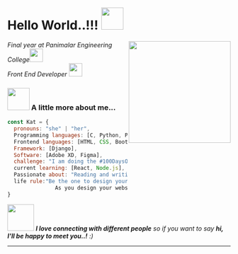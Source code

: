 <h1> </> Hello World..!!! </> <img src="https://media.giphy.com/media/Cmr1OMJ2FN0B2/giphy.gif" width="50"></h1>
<img align='right' src="https://media.giphy.com/media/BferOKonYOspm28AiB/giphy.gif" width="230">
<p><em>Final year at Panimalar Engineering College<img src="https://media.giphy.com/media/fYSnHlufseco8Fh93Z/giphy.gif" width="30"></br>Front End Developer <img src="https://media.giphy.com/media/WUlplcMpOCEmTGBtBW/giphy.gif" width="30"> 
</em></p>

<!-- [![Linkedin: kathrinesathi](https://img.shields.io/badge/-thaianebraga-blue?style=flat-square&logo=Linkedin&logoColor=white&link=https://https://www.linkedin.com/in/kathrine-sathi-031247181)](https://www.linkedin.com/in/kathrine-sathi-031247181/)
[![GitHub kathrinesathi](https://img.shields.io/github/followers/thaiane?label=follow&style=social)](https://github.com/kathrinesathi)
[![Twitter: kathrine_sathi](https://img.shields.io/twitter/follow/ThaiiBraga?style=social)](https://twitter.com/kathrine_sathi) -->


### <img src="https://media.giphy.com/media/VgCDAzcKvsR6OM0uWg/giphy.gif" width="50"> A little more about me...  

```javascript
const Kat = {
  pronouns: "she" | "her",
  Programming languages: [C, Python, PHP, Javascript],
  Frontend languages: [HTML, CSS, Bootstrap, Sass],
  Framework: [Django],
  Software: [Adobe XD, Figma],
  challenge: "I am doing the #100DaysOfCode challenge",
  current learning: [React, Node.js],
  Passionate about: "Reading and writing Blogs",
  life rule:"Be the one to design your life
               As you design your website",
}
```

<img src="https://media.giphy.com/media/LnQjpWaON8nhr21vNW/giphy.gif" width="60"> <em><b>I love connecting with different people</b> so if you want to say <b>hi, I'll be happy to meet you..!</b> :)</em>

---


<!--
**kathrinesathi/kathrinesathi** is a ✨ _special_ ✨ repository because its `README.md` (this file) appears on your GitHub profile.

Here are some ideas to get you started:

- 🔭 I’m currently working on ...
- 🌱 I’m currently learning ...
- 👯 I’m looking to collaborate on ...
- 🤔 I’m looking for help with ...
- 💬 Ask me about ...
- 📫 How to reach me: ...
- 😄 Pronouns: ...
- ⚡ Fun fact: ...
-->
